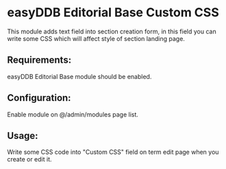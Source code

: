 easyDDB Editorial Base Custom CSS
==========

This module adds text field into section creation form,
in this field you can write some CSS which will affect style of section landing page.

## Requirements:
easyDDB Editorial Base module should be enabled.

## Configuration:
Enable module on @/admin/modules page list.

## Usage:
Write some CSS code into "Custom CSS" field on term edit page when you create or edit it.
